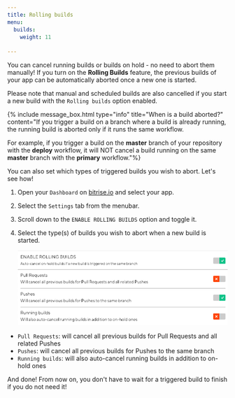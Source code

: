 ```yaml
---
title: Rolling builds
menu:
  builds:
    weight: 11

---
```

You can cancel running builds or builds on hold - no need to abort them manually! If you turn on the **Rolling Builds** feature, the previous builds of your app can be automatically aborted once a new one is started.

Please note that manual and scheduled builds are also cancelled if you start a new build with the `Rolling builds` option enabled.

{% include message_box.html type="info" title="When is a build aborted?" content="If you trigger a build on a branch where a build is already running, the running build is aborted only if it runs the same workflow.

For example, if you trigger a build on the **master** branch of your repository with the **deploy** workflow, it will NOT cancel a build running on the same **master** branch with the **primary** workflow."%}

You can also set which types of triggered builds you wish to abort. Let's see how!

1. Open your `Dashboard` on [bitrise.io](https://www.bitrise.io) and select your app.
2. Select the `Settings` tab from the menubar.
3. Scroll down to the `ENABLE ROLLING BUILDS` option and toggle it.
4. Select the type(s) of builds you wish to abort when a new build is started.

   ![](/img/enable-rolling-builds.png)

* `Pull Requests`: will cancel all previous builds for Pull Requests and all related Pushes
* `Pushes`: will cancel all previous builds for Pushes to the same branch
* `Running builds`: will also auto-cancel running builds in addition to on-hold ones

And done! From now on, you don't have to wait for a triggered build to finish if you do not need it!